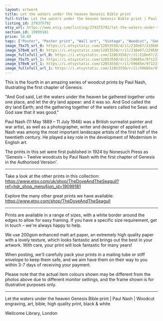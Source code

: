 ```yaml
---
layout: artwork
title: Let the waters under the heaven Genesis Bible print 
full-title: Let the waters under the heaven Genesis Bible print | Paul Nash | Woodcut engraving, art, bible, high quality print, black & white
listing_id: 279375792
etsy_url: https://www.etsy.com/listing/279375792/let-the-waters-under-the-heaven-genesis?utm_source=ds&utm_medium=api&utm_campaign=api
section_id: 19099181
price: 10.60
tags: ["Poster", "Poster print", "Wall art", "Vintage", "Woodcut", "Genesis", "Black and white", "Bible", "Paul Nash", "Engraving", "Creation", "Modern art", "High quality print"]
image_75x75_url_0: https://i.etsystatic.com/12853550/d/il/210e67/2295667348/il_75x75.2295667348_tft5.jpg?version=0
image_570xN_url_0: https://i.etsystatic.com/12853550/r/il/210e67/2295667348/il_570xN.2295667348_tft5.jpg
image_fullxfull_url_0: https://i.etsystatic.com/12853550/r/il/210e67/2295667348/il_fullxfull.2295667348_tft5.jpg
image_75x75_url_1: https://i.etsystatic.com/12853550/d/il/59685e/971237028/il_75x75.971237028_isfl.jpg?version=0
image_570xN_url_1: https://i.etsystatic.com/12853550/r/il/59685e/971237028/il_570xN.971237028_isfl.jpg
image_fullxfull_url_1: https://i.etsystatic.com/12853550/r/il/59685e/971237028/il_fullxfull.971237028_isfl.jpg
---
```

This is the fourth in an amazing series of woodcut prints by Paul Nash, illustrating the first chapter of Genesis.

&quot;And God said, Let the waters under the heaven be gathered together unto one place, and let the dry land appear: and it was so. And God called the dry land Earth; and the gathering together of the waters called he Seas: and God saw that it was good.&quot;

Paul Nash (11 May 1889 – 11 July 1946) was a British surrealist painter and war artist, as well as a photographer, writer and designer of applied art. Nash was among the most important landscape artists of the first half of the twentieth century. He played a key role in the development of Modernism in English art.

The prints in this set were first published in 1924 by Nonesuch Press as &#39;Genesis – Twelve woodcuts by Paul Nash with the first chapter of Genesis in the Authorised Version&#39;.

---

Take a look at the other prints in this collection: https://www.etsy.com/uk/shop/TheDoveAndTheSeagull?ref=hdr_shop_menu§ion_id=19099181

Explore the many other great prints we have available: https://www.etsy.com/shop/TheDoveAndTheSeagull

---

Prints are available in a range of sizes, with a white border around the edges to allow for easy framing. If you have a specific size requirement, get in touch – we&#39;re always happy to help.

We use 200gsm enhanced matt art paper, an extremely high quality paper with a lovely texture, which looks fantastic and brings out the best in your artwork. With care, your print will look fantastic for many years!

When posting, we&#39;ll carefully pack your prints in a mailing tube or stiff envelope to keep them safe, and we aim have them on their way to you within 3-7 days of receiving your payment.

Please note that the actual item colours shown may be different from the photos above due to different monitor settings, and the frame shown is for illustrative purposes only.

---

Let the waters under the heaven Genesis Bible print | Paul Nash | Woodcut engraving, art, bible, high quality print, black & white

Wellcome Library, London
